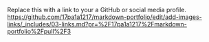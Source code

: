 Replace this with a link to your a GitHub or social media profile.
https://github.com/17pa1a1217/markdown-portfolio/edit/add-images-links/_includes/03-links.md?pr=%2F17pa1a1217%2Fmarkdown-portfolio%2Fpull%2F3
